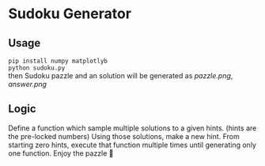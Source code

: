 # Sudoku Generator
## Usage
```pip install numpy matplotlyb```  
```python sudoku.py```  
then Sudoku pazzle and an solution will be generated as *pazzle.png*, *answer.png*
## Logic
Define a function which sample multiple solutions to a given hints. (hints are the pre-locked numbers) 
Using those solutions, make a new hint. 
From starting zero hints, execute that function multiple times until generating only one function. 
Enjoy the pazzle 🥸

